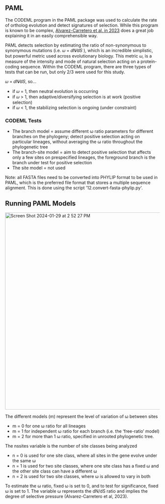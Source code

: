 ##  PAML ##

The CODEML program in the PAML package was used to calculate the rate of ortholog evolution and detect signatures of selection. While this program is known to be complex, [Alvarez-Carretero et al. in 2023](https://academic.oup.com/mbe/article/40/4/msad041/7140562) does a great job explaining it in an easily comprehensible way.

PAML detects selection by estimating the ratio of non-synonymous to synonymous mutations (i.e. 𝜔 = 𝑑𝑁⁄𝑑𝑆 ), which is an incredible simplistic, but powerful metric used across evolutionary biology. This metric 𝜔, is a measure of the intensity and mode of natural selection acting on a protein-coding sequence. Within the CODEML program, there are three types of tests that can be run, but only 2/3 were used for this study.

𝜔 = 𝑑𝑁⁄𝑑𝑆, so...
- if 𝜔 = 1, then neutral evolution is occurring
- if 𝜔 > 1, then adaptive/diversifying selection is at work (positive selection)
- if 𝜔 < 1, the stabilizing selection is ongoing (under constraint)

### CODEML Tests ###
- The branch model = assume different ω ratio parameters for different branches on the phylogeny; detect positive selection acting on particular lineages, without averaging the ω ratio throughout the phylogenetic tree
- The branch-site model = aim to detect positive selection that affects only a few sites on prespecified lineages, the foreground branch is the branch under test for positive selection
- The site model = not used 
  
Note: all FASTA files need to be converted into PHYLIP format to be used in PAML, which is the preferred file format that stores a multiple sequence alignment. This is done using the script '12.convert-fasta-phylip.py'.

## Running PAML Models


<img width="641" alt="Screen Shot 2024-01-29 at 2 52 27 PM" src="https://github.com/sylviemarie/Stalk-Eyed-Fly-Genomics/assets/116887272/82060269-e7ab-457d-93be-6defe67fc2f2">


The different models (m) represent the level of variation of ω between sites
  - m = 0 for one ω ratio for all lineages
  - m = 1 for independent ω ratio for each branch (i.e. the ‘free-ratio’ model)
  - m = 2 for more than 1 ω ratio, specified in unrooted phylogenetic tree.
    
The nssites variable is the number of site classes being analyzed
  - n = 0 is used for one site class, where all sites in the gene evolve under the same ω
  - n = 1 is used for two site classes, where one site class has a fixed ω and the other site class can have a different ω
  - n = 2 is used for two site classes, where ω is allowed to vary in both
    
To estimate the ω ratio, fixed ω is set to 0, and to test for significance, fixed ω is
set to 1. The variable ω represents the dN/dS ratio and implies the degree of selective pressure
(Alvarez-Carretero et al, 2023). 

